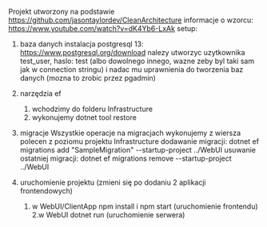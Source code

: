 Projekt utworzony na podstawie https://github.com/jasontaylordev/CleanArchitecture
informacje o wzorcu: https://www.youtube.com/watch?v=dK4Yb6-LxAk
setup:
1. baza danych
instalacja postgresql 13: https://www.postgresql.org/download
nalezy utworzyc uzytkownika test_user, haslo: test (albo dowolnego innego, wazne zeby byl taki sam jak w connection stringu)
i nadac mu uprawnienia do tworzenia baz danych (mozna to zrobic przez pgadmin)

2. narzędzia ef
    1. wchodzimy do folderu Infrastructure 
    2. wykonujemy dotnet tool restore

3. migracje
Wszystkie operacje na migracjach wykonujemy z wiersza polecen z poziomu projektu Infrastructure
dodawanie migracji:
dotnet ef migrations add "SampleMigration" --startup-project ../WebUI
usuwanie ostatniej migracji:
dotnet ef migrations remove --startup-project ../WebUI

4. uruchomienie projektu (zmieni się po dodaniu 2 aplikacji frontendowych)
    1. w WebUI/ClientApp npm install i npm start (uruchomienie frontendu)
    2.w WebUI dotnet run (uruchomienie serwera)
